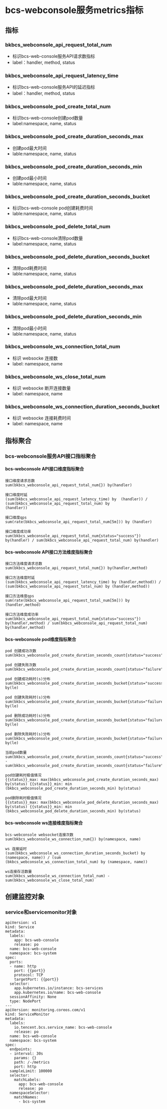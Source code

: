 # bcs-webconsole服务metrics指标

## 指标

###  bkbcs_webconsole_api_request_total_num
* 标识bcs-web-console服务API请求数指标
* label：handler, method, status

### bkbcs_webconsole_api_request_latency_time
* 标识bcs-web-console服务API的延迟指标
* label：handler, method, status 

### bkbcs_webconsole_pod_create_total_num
* 标识bcs-web-console创建pod数量
* label:namespace, name, status

### bkbcs_webconsole_pod_create_duration_seconds_max
* 创建pod最大时间
* lable:namespace, name, status

### bkbcs_webconsole_pod_create_duration_seconds_min
* 创建pod最小时间
* lable:namespace, name, status

### bkbcs_webconsole_pod_create_duration_seconds_bucket
* 标识bcs-web-console pod创建耗费时间
* lable:namespace, name, status

### bkbcs_webconsole_pod_delete_total_num
* 标识bcs-web-console清除pod数量
* label:namespace, name, status

### bkbcs_webconsole_pod_delete_duration_seconds_bucket
* 清除pod耗费时间
* lable:namespace, name, status

### bkbcs_webconsole_pod_delete_duration_seconds_max
* 清除pod最大时间
* lable:namespace, name, status

### bkbcs_webconsole_pod_delete_duration_seconds_min
* 清除pod最小时间
* lable:namespace, name, status

### bkbcs_webconsole_ws_connection_total_num
* 标识 websocke 连接数
* label: namespace, name

### bkbcs_webconsole_ws_close_total_num
* 标识 websocke 断开连接数量
* label: namespace, name

### bkbcs_webconsole_ws_connection_duration_seconds_bucket
* 标识 websocke 连接耗费时间
* label: namespace, name

## 指标聚合
### bcs-webconsole服务API接口指标聚合
#### bcs-webconsole API接口维度指标聚合
```
接口维度请求总数
sum(bkbcs_webconsole_api_request_total_num{}) by(handler)
 
接口维度时延
(sum(bkbcs_webconsole_api_request_latency_time) by  (handler)) / (sum(bkbcs_webconsole_api_request_total_num) by 
(handler))
 
接口维度qps
sum(rate(bkbcs_webconsole_api_request_total_num[5m])) by (handler)

接口维度成功率
sum(bkbcs_webconsole_api_request_total_num{status="success"}) by(handler) / sum(bkbcs_webconsole_api_request_total_num) by(handler)
``` 

#### bcs-webconsole API接口方法维度指标聚合
```
接口方法维度请求总数
sum(bkbcs_webconsole_api_request_total_num{}) by(handler,method)
 
接口方法维度时延
(sum(bkbcs_webconsole_api_request_latency_time) by (handler,method)) / (sum(bkbcs_webconsole_api_request_total_num) by (handler,method))
 
接口方法维度qps
sum(rate(bkbcs_webconsole_api_request_total_num[5m])) by (handler,method)

接口方法维度成功率
sum(bkbcs_webconsole_api_request_total_num{status="success"}) by(handler,method) / sum(bkbcs_webconsole_api_request_total_num) by(handler,method)
```

#### bcs-webconsole pod维度指标聚合
```
pod 创建成功次数
sum(bkbcs_webconsole_pod_create_duration_seconds_count{status="success"})

pod 创建失败次数
sum(bkbcs_webconsole_pod_create_duration_seconds_count{status="failure"})

pod 创建成功耗时(s)分布
sum(bkbcs_webconsole_pod_create_duration_seconds_bucket{status="success"}) by(le)

pod 创建失败耗时(s)分布
sum(bkbcs_webconsole_pod_create_duration_seconds_bucket{status="failure"}) by(le)

pod 删除成功耗时(s)分布
sum(bkbcs_webconsole_pod_create_duration_seconds_bucket{status="failure"}) by(le)

pod 删除失败耗时(s)分布
sum(bkbcs_webconsole_pod_create_duration_seconds_bucket{status="failure"}) by(le)

当前pod数量
sum(bkbcs_webconsole_pod_create_duration_seconds_count{status="success"}) - 
sum(bkbcs_webconsole_pod_create_duration_seconds_count{status="failure"})

pod创建耗时极值情况
{{status}}_max: max(bkbcs_webconsole_pod_create_duration_seconds_max) by(status) {{status}}_min: min
(bkbcs_webconsole_pod_create_duration_seconds_min) by(status) 

pod删除耗时极值情况
{{status}}_max: max(bkbcs_webconsole_pod_delete_duration_seconds_max) by(status) {{status}}_min: min
(bkbcs_webconsole_pod_delete_duration_seconds_min) by(status) 
```

#### bcs-webconsole ws连接维度指标聚合
```
bcs-webconsole websocket连接次数
sum(bkbcs_webconsole_ws_connection_num{}) by(namespace, name)

ws 连接延时
(sum(bkbcs_webconsole_ws_connection_duration_seconds_bucket) by (namespace, name)) / (sum
(bkbcs_webconsole_ws_connection_total_num) by (namespace, name))

ws连接存活数量
sum(bkbcs_webconsole_ws_connection_total_num) - sum(bkbcs_webconsole_ws_close_total_num)
```

## 创建监控对象
### service和servicemonitor对象
```
apiVersion: v1
kind: Service
metadata:
  labels:
    app: bcs-web-console
    release: po
  name: bcs-web-console
  namespace: bcs-system
spec:
  ports:
  - name: http
    port: {{port}}
    protocol: TCP
    targetPort: {{port}}
  selector:
    app.kubernetes.io/instance: bcs-services
    app.kubernetes.io/name: bcs-web-console
  sessionAffinity: None
  type: NodePort
---
apiVersion: monitoring.coreos.com/v1
kind: ServiceMonitor
metadata:
  labels:
    io.tencent.bcs.service_name: bcs-web-console
    release: po
  name: bcs-web-console
  namespace: bcs-system
spec:
  endpoints:
  - interval: 30s
    params: {}
    path: /-/metrics
    port: http
  sampleLimit: 100000
  selector:
    matchLabels:
      app: bcs-web-console
      release: po
  namespaceSelector:
    matchNames:
      - bcs-system
```
